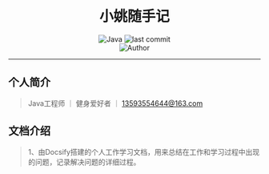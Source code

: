 <h1 align="center">小姚随手记</h1>
<p align="center">
  <img src="https://img.shields.io/badge/tool-docsify-blue" alt="Java"/>
  <img src="https://img.shields.io/badge/last_commit-newest-blue" alt="last commit"/><br>
  <img src="https://img.shields.io/badge/Author-mzyao-orange" alt="Author" />
</p>
<hr>

## 个人简介

> Java工程师   ｜    健身爱好者   ｜   13593554644@163.com

## 文档介绍

> 1、由Docsify搭建的个人工作学习文档，用来总结在工作和学习过程中出现的问题，记录解决问题的详细过程。
